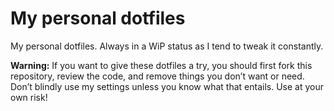 # My personal dotfiles

My personal dotfiles. Always in a WiP status as I tend to tweak it constantly.

**Warning:** If you want to give these dotfiles a try, you should first fork this repository, review the code, and remove things you don’t want or need. Don’t blindly use my settings unless you know what that entails. Use at your own risk!
